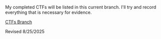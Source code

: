 My completed CTFs will be listed in this current branch. I'll try and record everything that is necessary for evidence.

[CTFs Branch](https://github.com/DriftlessCloud1/DriftlessCloud/tree/CTFs)

Revised 8/25/2025
